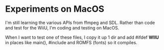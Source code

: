 # Experiments on MacOS

I'm still learning the various APIs from ffmpeg and SDL.
Rather than code and test for the WiiU, I'm coding and testing on MacOS. 

When I want to test one of these files, I copy it up 1 dir and add
#ifdef __WIIU__  in places like main(), #include <SDL> and ROMFS (fonts)
so it compiles.
